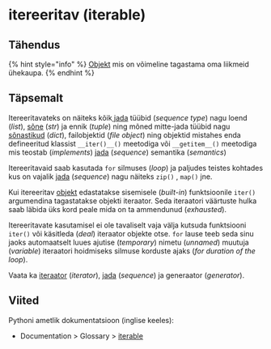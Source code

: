 # itereeritav \(iterable\)

## Tähendus

{% hint style="info" %}
[Objekt](objekt-object.md) mis on võimeline tagastama oma liikmeid ühekaupa. 
{% endhint %}

## Täpsemalt

Itereeritavateks on näiteks kõik[ jada](jada-sequence.md) tüübid \(_sequence type_\) nagu loend \(_list_\), [sõne](../../python/sisseehitatud-tueuebid/sone-str/) \(_str_\) ja ennik \(_tuple_\) ning mõned mitte-jada tüübid nagu [sõnastikud](sonastik-dictionary.md) \(_dict_\), failobjektid \(_file object_\) ning objektid mistahes enda defineeritud klassist `__iter()__()` meetodiga või `__getitem__()` meetodiga mis teostab \(_implements_\) [jada](jada-sequence.md) \(_sequence_\) semantika \(_semantics_\) 

Itereeritavaid saab kasutada `for` silmuses \(_loop_\) ja paljudes teistes kohtades kus on vajalik [jada](jada-sequence.md) \(_sequence_\) nagu näiteks `zip()` , `map()` jne.

Kui itereeritav [objekt](objekt-object.md) edastatakse sisemisele \(_built-in_\) funktsioonile `iter()` argumendina tagastatakse objekti iteraator. Seda iteraatori väärtuste hulka saab läbida üks kord peale mida on ta ammendunud \(_exhausted_\).

Itereeritavate kasutamisel ei ole tavaliselt vaja välja kutsuda funktsiooni `iter()` või käsitleda \(_deal_\) iteraator objekte otse. `for` lause teeb seda sinu jaoks automaatselt luues ajutise \(_temporary_\) nimetu \(_unnamed_\) muutuja \(_variable_\) iteraatori hoidmiseks silmuse korduste ajaks \(_for duration of the loop_\).

Vaata ka [iteraator](iteraator-iterator.md) \(_iterator_\), [jada](jada-sequence.md) \(_sequence_\) ja generaator \(_generator_\).

## Viited

Pythoni ametlik dokumentatsioon \(inglise keeles\):

* Documentation &gt; Glossary &gt; [iterable](https://docs.python.org/3/glossary.html#term-iterable)  

